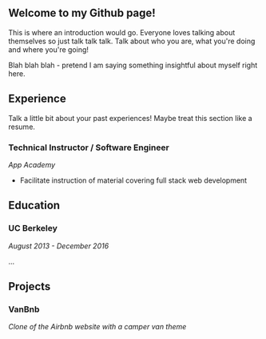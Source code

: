 ## Welcome to my Github page!

This is where an introduction would go. Everyone loves talking about themselves so just talk talk talk. Talk about who you are, what you're doing and where you're going!

Blah blah blah - pretend I am saying something insightful about myself right here.


## Experience

Talk a little bit about your past experiences! Maybe treat this section like a resume.

### Technical Instructor / Software Engineer
_App Academy_
- Facilitate instruction of material covering full stack web development


## Education

### UC Berkeley
_August 2013 - December 2016_

 ...


## Projects

### VanBnb
_Clone of the Airbnb website with a camper van theme_



